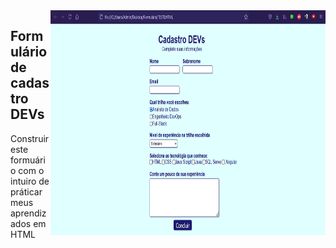 <img src="https://raw.githubusercontent.com/luizpedros/HTML/main/Formulario/pagina.png" width="440px" height="360px" align='right'/>

## Formulário de cadastro DEVs

<p>Construir este formuário com o intuiro de práticar meus aprendizados em HTML</p>

